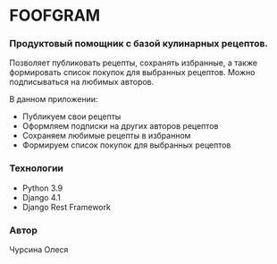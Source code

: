 # **FOOFGRAM**
### Продуктовый помощник с базой кулинарных рецептов.
 Позволяет публиковать рецепты, сохранять избранные, а также формировать список покупок для выбранных рецептов. Можно подписываться на любимых авторов.

В данном приложении:

- Публикуем свои рецепты
- Оформляем подписки на других авторов рецептов
- Сохраняем любимые рецепты в избранном
- Формируем список покупок для выбранных рецептов

### Технологии

- Python 3.9
- Django 4.1
- Django Rest Framework



### Автор
Чурсина Олеся